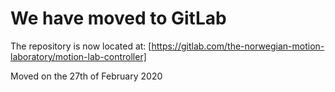 # We have moved to GitLab
The repository is now located at: [https://gitlab.com/the-norwegian-motion-laboratory/motion-lab-controller]

Moved on the 27th of February 2020





